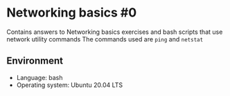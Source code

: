 # Networking basics #0
Contains answers to Networking basics exercises and bash scripts that use network utility
commands
The commands used are `ping` and `netstat`

## Environment
- Language: bash
- Operating system: Ubuntu 20.04 LTS
